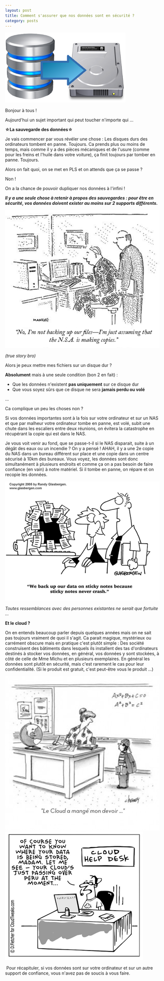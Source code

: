 ```yaml
---
layout: post
title: Comment s'assurer que nos données sont en sécurité ?
category: posts
---
```


​![db-backup.png](/images/db-backup.png)

Bonjour à tous !

Aujourd'hui un sujet important qui peut toucher n'importe qui ...

**☆La sauvegarde des données☆**

Je vais commencer par vous révéler une chose :
Les disques durs des ordinateurs tombent en panne. Toujours. Ca prends plus ou moins de temps, mais comme il y a des pièces mécaniques et de l'usure (comme pour les freins et l'huile dans votre voiture), ça finit toujours par tomber en panne. Toujours.

Alors on fait quoi, on se met en PLS et on attends que ça se passe ?

Non !

On a la chance de pouvoir dupliquer nos données à l'infini !


***Il y a une seule chose à retenir à propos des sauvegardes : pour être en sécurité, vos données doivent exister au moins sur 2 supports différents.***




​![NSA.jpg](/images/NSA.jpg)

​*(true story bro)*



Alors je peux mettre mes fichiers sur un disque dur ?

**Absolument** mais à une seule condition (bon 2 en fait) :

- Que les données n'existent **pas uniquement** sur ce disque dur
- Que vous soyez sûrs que ce disque ne sera **jamais perdu ou volé**



...


Ca complique un peu les choses non ?

Si vos données importantes sont à la fois sur votre ordinateur et sur un NAS et que par malheur votre ordinateur tombe en panne, est volé, subit une chute dans les escaliers entre deux réunions, on évitera la catastrophe en récupérant la copie qui est dans le NAS. 

Je vous voit venir au fond, que se passe-t-il si le NAS disparait, suite à un dégât des eaux ou un incendie ? 
On y a pensé ! AHAH, il y a une 2e copie du NAS dans un bureau différent sur place et une copie dans un centre sécurisé à 10km des bureaux.
Vous voyez, les données sont donc simultanément à plusieurs endroits et comme ça on a pas besoin de faire confiance (en vain) à notre matériel. Si il tombe en panne, on répare et on recopie les données.

![post-it.gif](/images/post-it.gif)

*Toutes ressemblances avec des personnes existantes ne serait que fortuite ...*
​


**Et le cloud ?**

On en entends beaucoup parler depuis quelques années mais on ne sait pas toujours vraiment de quoi il s'agit. Ca parait magique, mystérieux ou carrément obscure mais en pratique c'est plutôt simple : 
Des société construisent des bâtiments dans lesquels ils installent des tas d'ordinateurs destinés à stocker vos données, en général, vos données y sont stockées, à côté de celle de Mme Michu et en plusieurs exemplaires. En général les données sont plutôt en sécurité, mais c'est rarement le cas pour leur confidentialité. (Si le produit est gratuit, c'est peut-être vous le produit ...)

![cloud2.jpg](/images/cloud2.jpg)
![Cloud-Peru-6.jpg](/images/Cloud-Peru-6.jpg)

​
Pour récapituler, si vos données sont sur votre ordinateur et sur un autre support de confiance, vous n'avez pas de soucis à vous faire.
